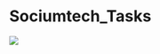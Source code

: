 # Sociumtech_Tasks

![](https://encrypted-tbn0.gstatic.com/images?q=tbn:ANd9GcRWuef-TaC1q9qhtmvaDl3irEvle0LWdX6ln1eYeVBwA7nKS4rwws99yN_11rSxjid5LVg&usqp=CAU)
